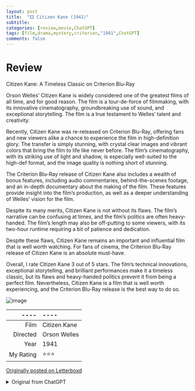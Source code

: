 ```yaml
---
layout: post
title:  "🎞️ Citizen Kane (1941)"
subtitle:
categories: [review,movie,ChatGPT]
tags: [film,drama,mystery,criterion,"1941",ChatGPT]
comments: false
---
```


# Review

Citizen Kane: A Timeless Classic on Criterion Blu-Ray

Orson Welles’ Citizen Kane is widely considered one of the greatest films of all time, and for good reason. The film is a tour-de-force of filmmaking, with its innovative cinematography, groundbreaking use of sound, and exceptional storytelling. The film is a true testament to Welles’ talent and creativity.

Recently, Citizen Kane was re-released on Criterion Blu-Ray, offering fans and new viewers alike a chance to experience the film in high-definition glory. The transfer is simply stunning, with crystal clear images and vibrant colors that bring the film to life like never before. The film’s cinematography, with its striking use of light and shadow, is especially well-suited to the high-def format, and the image quality is nothing short of stunning.

The Criterion Blu-Ray release of Citizen Kane also includes a wealth of bonus features, including audio commentaries, behind-the-scenes footage, and an in-depth documentary about the making of the film. These features provide insight into the film’s production, as well as a deeper understanding of Welles’ vision for the film.

Despite its many merits, Citizen Kane is not without its flaws. The film’s narrative can be confusing at times, and the film’s politics are often heavy-handed. The film’s length may also be off-putting to some viewers, with its two-hour runtime requiring a bit of patience and dedication.

Despite these flaws, Citizen Kane remains an important and influential film that is well worth watching. For fans of cinema, the Criterion Blu-Ray release of Citizen Kane is an absolute must-have.

Overall, I rate Citizen Kane 3 out of 5 stars. The film’s technical innovations, exceptional storytelling, and brilliant performances make it a timeless classic, but its flaws and heavy-handed politics prevent it from being a perfect film. Nevertheless, Citizen Kane is a film that is well worth experiencing, and the Criterion Blu-Ray release is the best way to do so.

![image](https://s3.amazonaws.com/criterion-production/films/5e58f4effd7ec074436c3cefccc76e6f/Yp6qC4kg4JLjjqcNdK8RAVM8eK2qnR_large.jpg)

----|----
--: | :--
Film | Citizen Kane
Directed | Orson Welles
Year | 1941
My Rating | ⭐⭐⭐


[Originally posted on Letterboxd](https://letterboxd.com/nickbarrett/film/citizen-kane/)

<details>
  <summary>Original from ChatGPT</summary>

## prompt
```
write a blog post about film Citizen Kane (1941) on criterion blu-ray where I rate it 3 out of 5 stars
```
## response

```
Citizen Kane: A Timeless Classic on Criterion Blu-Ray

Orson Welles’ Citizen Kane is widely considered one of the greatest films of all time, and for good reason. The film is a tour-de-force of filmmaking, with its innovative cinematography, groundbreaking use of sound, and exceptional storytelling. The film is a true testament to Welles’ talent and creativity.

Recently, Citizen Kane was re-released on Criterion Blu-Ray, offering fans and new viewers alike a chance to experience the film in high-definition glory. The transfer is simply stunning, with crystal clear images and vibrant colors that bring the film to life like never before. The film’s cinematography, with its striking use of light and shadow, is especially well-suited to the high-def format, and the image quality is nothing short of stunning.

The Criterion Blu-Ray release of Citizen Kane also includes a wealth of bonus features, including audio commentaries, behind-the-scenes footage, and an in-depth documentary about the making of the film. These features provide insight into the film’s production, as well as a deeper understanding of Welles’ vision for the film.

Despite its many merits, Citizen Kane is not without its flaws. The film’s narrative can be confusing at times, and the film’s politics are often heavy-handed. The film’s length may also be off-putting to some viewers, with its two-hour runtime requiring a bit of patience and dedication.

Despite these flaws, Citizen Kane remains an important and influential film that is well worth watching. For fans of cinema, the Criterion Blu-Ray release of Citizen Kane is an absolute must-have.

Overall, I rate Citizen Kane 3 out of 5 stars. The film’s technical innovations, exceptional storytelling, and brilliant performances make it a timeless classic, but its flaws and heavy-handed politics prevent it from being a perfect film. Nevertheless, Citizen Kane is a film that is well worth experiencing, and the Criterion Blu-Ray release is the best way to do so.
```

---
</details>

